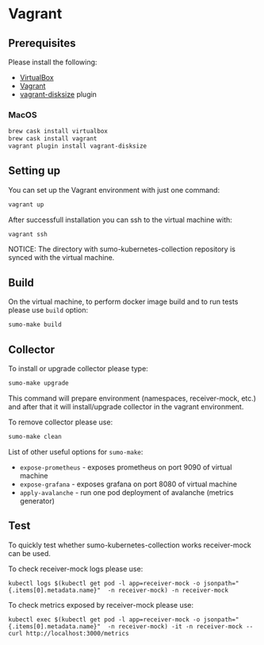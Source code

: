 # Vagrant

## Prerequisites

Please install the following:

- [VirtualBox](https://www.virtualbox.org/)
- [Vagrant](https://www.vagrantup.com/)
- [vagrant-disksize](https://github.com/sprotheroe/vagrant-disksize) plugin

### MacOS

```bash
brew cask install virtualbox
brew cask install vagrant
vagrant plugin install vagrant-disksize
```

## Setting up

You can set up the Vagrant environment with just one command:

```bash
vagrant up
```

After successfull installation you can ssh to the virtual machine with:

```bash
vagrant ssh
```

NOTICE: The directory with sumo-kubernetes-collection repository is synced with the virtual machine.

## Build

On the virtual machine, to perform docker image build and to run tests please use `build` option:

```bash
sumo-make build
```

## Collector

To install or upgrade collector please type:

```bash
sumo-make upgrade
```

This command will prepare environment (namespaces, receiver-mock, etc.)
and after that it will install/upgrade collector in the vagrant environment.

To remove collector please use:

```bash
sumo-make clean
```

List of other useful options for `sumo-make`:

- `expose-prometheus` - exposes prometheus on port 9090 of virtual machine
- `expose-grafana` - exposes grafana on port 8080 of virtual machine
- `apply-avalanche` - run one pod deployment of avalanche (metrics generator)

## Test

To quickly test whether sumo-kubernetes-collection works receiver-mock can be used.

To check receiver-mock logs please use:
```
kubectl logs $(kubectl get pod -l app=receiver-mock -o jsonpath="{.items[0].metadata.name}"  -n receiver-mock) -n receiver-mock
```
To check metrics exposed by receiver-mock please use:
```
kubectl exec $(kubectl get pod -l app=receiver-mock -o jsonpath="{.items[0].metadata.name}"  -n receiver-mock) -it -n receiver-mock -- curl http://localhost:3000/metrics
```

